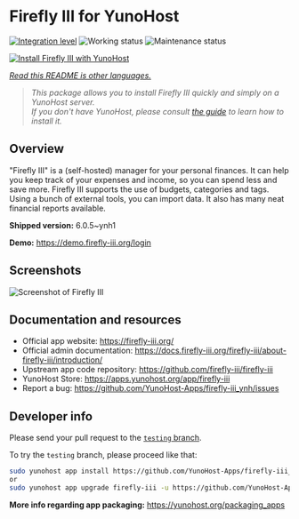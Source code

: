 <!--
N.B.: This README was automatically generated by <https://github.com/YunoHost/apps/tree/master/tools/readme_generator>
It shall NOT be edited by hand.
-->

# Firefly III for YunoHost

[![Integration level](https://dash.yunohost.org/integration/firefly-iii.svg)](https://dash.yunohost.org/appci/app/firefly-iii) ![Working status](https://ci-apps.yunohost.org/ci/badges/firefly-iii.status.svg) ![Maintenance status](https://ci-apps.yunohost.org/ci/badges/firefly-iii.maintain.svg)

[![Install Firefly III with YunoHost](https://install-app.yunohost.org/install-with-yunohost.svg)](https://install-app.yunohost.org/?app=firefly-iii)

*[Read this README is other languages.](./ALL_README.md)*

> *This package allows you to install Firefly III quickly and simply on a YunoHost server.*  
> *If you don't have YunoHost, please consult [the guide](https://yunohost.org/install) to learn how to install it.*

## Overview

"Firefly III" is a (self-hosted) manager for your personal finances. It can help you keep track of your expenses and income, so you can spend less and save more. Firefly III supports the use of budgets, categories and tags. Using a bunch of external tools, you can import data. It also has many neat financial reports available.


**Shipped version:** 6.0.5~ynh1

**Demo:** <https://demo.firefly-iii.org/login>

## Screenshots

![Screenshot of Firefly III](./doc/screenshots/imac-complete.png)

## Documentation and resources

- Official app website: <https://firefly-iii.org/>
- Official admin documentation: <https://docs.firefly-iii.org/firefly-iii/about-firefly-iii/introduction/>
- Upstream app code repository: <https://github.com/firefly-iii/firefly-iii>
- YunoHost Store: <https://apps.yunohost.org/app/firefly-iii>
- Report a bug: <https://github.com/YunoHost-Apps/firefly-iii_ynh/issues>

## Developer info

Please send your pull request to the [`testing` branch](https://github.com/YunoHost-Apps/firefly-iii_ynh/tree/testing).

To try the `testing` branch, please proceed like that:

```bash
sudo yunohost app install https://github.com/YunoHost-Apps/firefly-iii_ynh/tree/testing --debug
or
sudo yunohost app upgrade firefly-iii -u https://github.com/YunoHost-Apps/firefly-iii_ynh/tree/testing --debug
```

**More info regarding app packaging:** <https://yunohost.org/packaging_apps>
